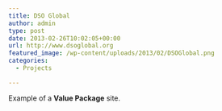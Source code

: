 ```yaml
---
title: DSO Global
author: admin
type: post
date: 2013-02-26T10:02:05+00:00
url: http://www.dsoglobal.org
featured_image: /wp-content/uploads/2013/02/DSOGlobal.png
categories:
  - Projects

---
```

Example of a **Value Package** site.